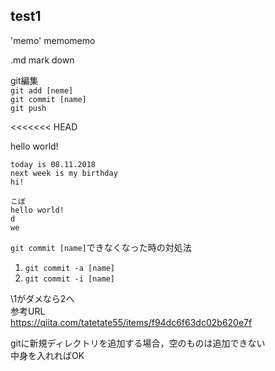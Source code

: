 ## test1
'memo'
memomemo

.md mark down


git編集  
`git add [neme]`  
`git commit [name]`  
`git push`  

<<<<<<< HEAD  

hello world!  
~~~
today is 08.11.2018  
next week is my birthday  
hi!  
~~~

    こぼ
    hello world!
    d
    we



`git commit [name]`できなくなった時の対処法  
1. `git commit -a [name]`
1. `git commit -i [name]`  

\1がダメなら2へ  
参考URL  
https://qiita.com/tatetate55/items/f94dc6f63dc02b620e7f  

gitに新規ディレクトリを追加する場合，空のものは追加できない  
中身を入れればOK  
